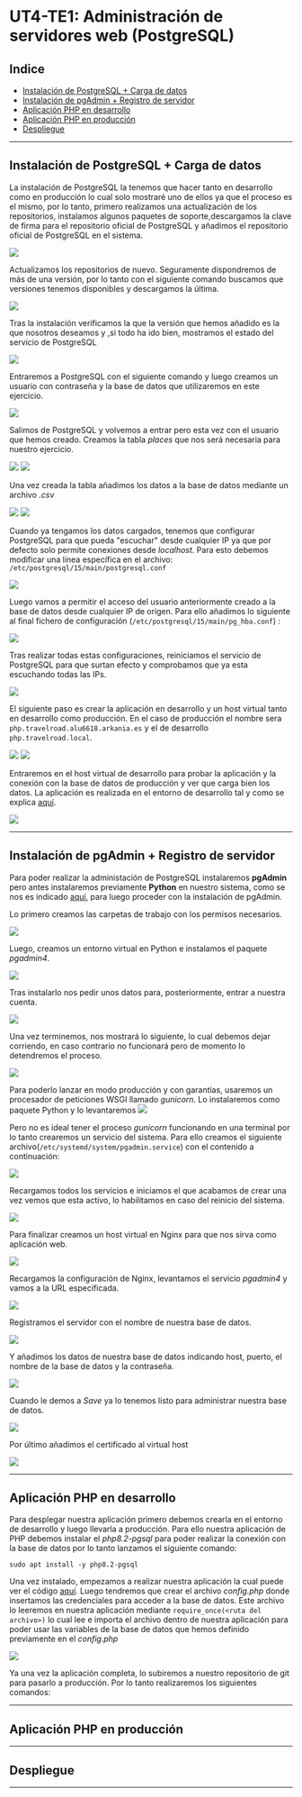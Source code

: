 # UT4-TE1: Administración de servidores web (PostgreSQL)

## Indice

- [Instalación de PostgreSQL + Carga de datos](#instalación-de-postgresql--carga-de-datos)
- [Instalación de pgAdmin + Registro de servidor](#instalación-de-pgadmin--registro-de-servidor)
- [Aplicación PHP en desarrollo](#aplicación-php-en-desarrollo)
- [Aplicación PHP en producción](#aplicación-php-en-producción)
- [Despliegue](#despliegue)

---

## Instalación de PostgreSQL + Carga de datos

La instalación de PostgreSQL la tenemos que hacer tanto en desarrollo como en producción lo cual solo mostraré uno de ellos ya que el proceso es el mismo, por lo tanto, primero realizamos una actualización de los repositorios, instalamos algunos paquetes de soporte,descargamos la clave de firma para el repositorio oficial de PostgreSQL y añadimos el repositorio oficial de PostgreSQL en el sistema.

![](screenshots/1.png)

Actualizamos los repositorios de nuevo. Seguramente dispondremos de más de una versión, por lo tanto con el siguiente comando buscamos que versiones tenemos disponibles y descargamos la última.

![](screenshots/2.png)

Tras la instalación verificamos la que la versión que hemos añadido es la que nosotros deseamos y ,si todo ha ido bien, mostramos el estado del servicio de PostgreSQL

![](screenshots/3.png)

Entraremos a PostgreSQL con el siguiente comando y luego creamos un usuario con contraseña y la base de datos que utilizaremos en este ejercicio.

![](screenshots/4.png)

Salimos de PostgreSQL y volvemos a entrar pero esta vez con el usuario que hemos creado. Creamos la tabla *places* que nos será necesaria para nuestro ejercicio.

![](screenshots/5.png)
![](screenshots/6.png)

Una vez creada la tabla añadimos los datos a la base de datos mediante un archivo *.csv*

![](screenshots/7.png)
![](screenshots/8.png)

Cuando ya tengamos los datos cargados, tenemos que configurar PostgreSQL para que pueda "escuchar" desde cualquier IP ya que por defecto solo permite conexiones desde *localhost*. Para esto debemos modificar una linea específica en el archivo: ` /etc/postgresql/15/main/postgresql.conf `

![](screenshots/9.png)

Luego vamos a permitir el acceso del usuario anteriormente creado a la base de datos desde cualquier IP de origen. Para ello añadimos lo siguiente al final fichero de configuración (`/etc/postgresql/15/main/pg_hba.conf`) :

![](screenshots/10.png)

Tras realizar todas estas configuraciones, reiniciamos el servicio de PostgreSQL para que surtan efecto y comprobamos que ya esta escuchando todas las IPs.

![](screenshots/11.png)

El siguiente paso es crear la aplicación en desarrollo y un host virtual tanto en desarrollo como producción. En el caso de producción el nombre sera `php.travelroad.alu6618.arkania.es` y el de desarrollo `php.travelroad.local`.


![](screenshots/12.png)
![](screenshots/13.png)

Entraremos en el host virtual de desarrollo para probar la aplicación y la conexión con la base de datos de producción y ver que carga bien los datos. La aplicación es realizada en el entorno de desarrollo tal y como se explica [aquí](#aplicación-php-en-desarrollo).

![](screenshots/14.png)


---

## Instalación de pgAdmin + Registro de servidor

Para poder realizar la administación de PostgreSQL instalaremos **pgAdmin** pero antes instalaremos previamente **Python** en nuestro sistema, como se nos es indicado [aquí](https://github.com/sdelquin/pro/blob/main/ut0/python-install.md), para luego proceder con la instalación de pgAdmin.

Lo primero creamos las carpetas de trabajo con los permisos necesarios.

![](screenshots/15.png)

Luego, creamos un entorno virtual en Python e instalamos el paquete *pgadmin4*.  

![](screenshots/16.png)

Tras instalarlo nos pedir unos datos para, posteriormente, entrar a nuestra cuenta. 

![](screenshots/17.png)

Una vez terminemos, nos mostrará lo siguiente, lo cual debemos dejar corriendo, en caso contrario no funcionará pero de momento lo detendremos el proceso.

![](screenshots/17.2.png)

Para poderlo lanzar en modo producción y con garantías, usaremos un procesador de peticiones WSGI llamado *gunicorn*. Lo instalaremos como paquete Python y lo levantaremos
![](screenshots/18.png)

Pero no es ideal tener el proceso *gunicorn* funcionando en una terminal por lo tanto crearemos un servicio del sistema. Para ello creamos el siguiente archivo(`/etc/systemd/system/pgadmin.service`) con el contenido a continuación:

![](screenshots/pgAdmin%20Servicio/1.png)

Recargamos todos los servicios e iniciamos el que acabamos de crear una vez vemos que esta activo, lo habilitamos en caso del reinicio del sistema.

![](screenshots/pgAdmin%20Servicio/2.png)

Para finalizar creamos un host virtual en Nginx para que nos sirva como aplicación web.

![](screenshots/19.png)

Recargamos la configuración de Nginx, levantamos el servicio *pgadmin4* y vamos a la URL especificada.

![](screenshots/20.png)

Registramos el servidor con el nombre de nuestra base de datos.

![](screenshots/21.png)

Y añadimos los datos de nuestra base de datos indicando host, puerto, el nombre de la base de datos y la contraseña.

![](screenshots/22.png)

Cuando le demos a *Save* ya lo tenemos listo para administrar nuestra base de datos.

![](screenshots/23.png)

Por último añadimos el certificado al virtual host

![](screenshots/certificado.png)

---

## Aplicación PHP en desarrollo

Para desplegar nuestra aplicación primero debemos crearla en el entorno de desarrollo y luego llevarla a producción. Para ello nuestra aplicación de PHP debemos instalar el *php8.2-pgsql* para poder realizar la conexión con la base de datos por lo tanto lanzamos el siguiente comando:

`sudo apt install -y php8.2-pgsql`

Una vez instalado, empezamos a realizar nuestra aplicación la cual puede ver el código [aquí](./index.php). Luego tendremos que crear el archivo *config.php* donde insertamos las credenciales para acceder a la base de datos. Este archivo lo leeremos en nuestra aplicación mediante `require_once(<ruta del archivo>)` lo cual lee e importa el archivo dentro de nuestra aplicación para poder usar las variables de la base de datos que hemos definido previamente en el *config.php*


![](screenshots/14.png)


Ya una vez la aplicación completa, lo subiremos a nuestro repositorio de git para pasarlo a producción. Por lo tanto realizaremos los siguientes comandos:




---

## Aplicación PHP en producción



---

## Despliegue

---
